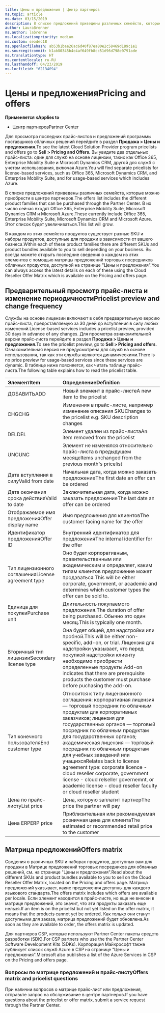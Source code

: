 ```yaml
---
title: Цены и предложения | Центр партнеров
ms.topic: article
ms.date: 03/15/2019
description: В списке предложений приведены различных семейств, которые можно приобрести через Центр партнеров и сведения о ценах.
author: LauraBrenner
ms.author: labrenne
ms.localizationpriority: medium
ms.custom: seodec18
ms.openlocfilehash: ab53b1bae26ac6d40f87ea80e2c58469d189c1e1
ms.sourcegitcommit: b1ab80345b4e4af649fb8cc51d96d798e0791ade
ms.translationtype: HT
ms.contentlocale: ru-RU
ms.lasthandoff: 04/23/2019
ms.locfileid: "62134094"
---
```

# <a name="pricing-and-offers"></a><span data-ttu-id="56177-103">Цены и предложения</span><span class="sxs-lookup"><span data-stu-id="56177-103">Pricing and offers</span></span>

<span data-ttu-id="56177-104">**Применяется к**</span><span class="sxs-lookup"><span data-stu-id="56177-104">**Applies to**</span></span>

-  <span data-ttu-id="56177-105">Центр партнеров</span><span class="sxs-lookup"><span data-stu-id="56177-105">Partner Center</span></span>

<span data-ttu-id="56177-106">Для просмотра последних прайс-листов и предложений программы поставщиков облачных решений перейдите в раздел **Продажа > Цены и предложения**.</span><span class="sxs-lookup"><span data-stu-id="56177-106">To see the latest Cloud Solution Provider program pricelists and offers go to **Sell > Pricing and Offers**.</span></span> <span data-ttu-id="56177-107">Вы увидите два отдельных прайс-листа: один для служб на основе лицензии, таких как Office 365, Enterprise Mobility Suite и Microsoft Dynamics CRM, другой для служб с учетом использования, включая Azure.</span><span class="sxs-lookup"><span data-stu-id="56177-107">You will find separate pricelists for license-based services, such as Office 365, Microsoft Dynamics CRM, and Enterprise Mobility Suite, and for usage-based services which includes Azure.</span></span> 

<span data-ttu-id="56177-108">В списке предложений приведены различных семейств, которые можно приобрести в центре партнеров.</span><span class="sxs-lookup"><span data-stu-id="56177-108">The offers list includes the different product families that can be purchased through the Partner Center.</span></span> <span data-ttu-id="56177-109">В их число сейчас входят Office 365, Enterprise Mobility Suite, Microsoft Dynamics CRM и Microsoft Azure.</span><span class="sxs-lookup"><span data-stu-id="56177-109">These currently include Office 365, Enterprise Mobility Suite, Microsoft Dynamics CRM and Microsoft Azure.</span></span> <span data-ttu-id="56177-110">Этот список будет увеличиваться.</span><span class="sxs-lookup"><span data-stu-id="56177-110">This list will grow.</span></span>

<span data-ttu-id="56177-111">В каждом из этих семейств продуктов существует разные SKU и наборы продуктов, доступные для продажи в зависимости от вашего бизнеса.</span><span class="sxs-lookup"><span data-stu-id="56177-111">Within each of these product families there are different SKUs and product bundles available to you to sell depending on your business.</span></span> <span data-ttu-id="56177-112">Вы всегда можете открыть последние сведения о каждом из этих элементов с помощью матрицы предложений торговых посредников облачных продуктов, доступной на странице "Цены и предложения".</span><span class="sxs-lookup"><span data-stu-id="56177-112">You can always access the latest details on each of these using the Cloud Reseller Offer Matrix which is available on the Pricing and offers page.</span></span>

## <a name="pricelist-preview-and-change-frequency"></a><span data-ttu-id="56177-113">Предварительный просмотр прайс-листа и изменение периодичности</span><span class="sxs-lookup"><span data-stu-id="56177-113">Pricelist preview and change frequency</span></span> 

<span data-ttu-id="56177-114">Службы на основе лицензии включают в себя предварительную версию прайс-листа, предоставляемую за 30 дней до вступления в силу любых изменений.</span><span class="sxs-lookup"><span data-stu-id="56177-114">License-based services includes a pricelist preview, provided 30 days in advance of any changes.</span></span> <span data-ttu-id="56177-115">Для просмотра ознакомительной версии прайс-листа перейдите в раздел **Продажа > Цены и предложения**.</span><span class="sxs-lookup"><span data-stu-id="56177-115">To see the pricelist preview, go to **Sell > Pricing and offers**.</span></span> <span data-ttu-id="56177-116">Ознакомительная версия не предусмотрена для служб на основе использования, так как эти службы являются динамическими.</span><span class="sxs-lookup"><span data-stu-id="56177-116">There is no price preview for usage-based services since these services are dynamic.</span></span> <span data-ttu-id="56177-117">В таблице ниже поясняется, как читать таблицу прайс-листа.</span><span class="sxs-lookup"><span data-stu-id="56177-117">The following table explains how to read the pricelist table.</span></span>

|<span data-ttu-id="56177-118">**Элемент**</span><span class="sxs-lookup"><span data-stu-id="56177-118">**Item**</span></span>        |<span data-ttu-id="56177-119">**Определение**</span><span class="sxs-lookup"><span data-stu-id="56177-119">**Definition**</span></span>      |
|:-----------   |:-----------   |
|<span data-ttu-id="56177-120">ДОБАВИТЬ</span><span class="sxs-lookup"><span data-stu-id="56177-120">ADD</span></span>   |<span data-ttu-id="56177-121">Новый элемент в прайс-листе</span><span class="sxs-lookup"><span data-stu-id="56177-121">A new item to the pricelist</span></span>|
|<span data-ttu-id="56177-122">CHG</span><span class="sxs-lookup"><span data-stu-id="56177-122">CHG</span></span>   |<span data-ttu-id="56177-123">Изменения в прайс-листе, например изменение описания SKU</span><span class="sxs-lookup"><span data-stu-id="56177-123">Changes to the pricelist e.g. SKU description changes</span></span>|
|<span data-ttu-id="56177-124">DEL</span><span class="sxs-lookup"><span data-stu-id="56177-124">DEL</span></span>   |<span data-ttu-id="56177-125">Элемент удален из прайс-листа</span><span class="sxs-lookup"><span data-stu-id="56177-125">An item removed from the pricelist</span></span>|
|<span data-ttu-id="56177-126">UNC</span><span class="sxs-lookup"><span data-stu-id="56177-126">UNC</span></span>   |<span data-ttu-id="56177-127">Элемент не изменялся относительно прайс-листа в предыдущем месяце</span><span class="sxs-lookup"><span data-stu-id="56177-127">Items unchanged from the previous month's pricelist</span></span>   |
|<span data-ttu-id="56177-128">Дата вступления в силу</span><span class="sxs-lookup"><span data-stu-id="56177-128">Valid from date</span></span>   |<span data-ttu-id="56177-129">Начальная дата, когда можно заказать предложение</span><span class="sxs-lookup"><span data-stu-id="56177-129">The first date an offer can be ordered</span></span>    |
|<span data-ttu-id="56177-130">Дата окончания срока действия</span><span class="sxs-lookup"><span data-stu-id="56177-130">Valid to date</span></span>   |<span data-ttu-id="56177-131">Заключительная дата, когда можно заказать предложение</span><span class="sxs-lookup"><span data-stu-id="56177-131">The last date an offer can be ordered</span></span>   |
|<span data-ttu-id="56177-132">Отображаемое имя предложения</span><span class="sxs-lookup"><span data-stu-id="56177-132">Offer display name</span></span>   |<span data-ttu-id="56177-133">Имя предложения для клиентов</span><span class="sxs-lookup"><span data-stu-id="56177-133">The customer facing name for the offer</span></span>   |
|<span data-ttu-id="56177-134">Идентификатор предложения</span><span class="sxs-lookup"><span data-stu-id="56177-134">Offer ID</span></span>   |<span data-ttu-id="56177-135">Внутренний идентификатор для предложения</span><span class="sxs-lookup"><span data-stu-id="56177-135">The internal identifier for the offer</span></span>   |
|<span data-ttu-id="56177-136">Тип лицензионного соглашения</span><span class="sxs-lookup"><span data-stu-id="56177-136">License agreement type</span></span>   |<span data-ttu-id="56177-137">Оно будет корпоративным, правительственным или академическим и определяет, каким типам клиентов предложение может продаваться.</span><span class="sxs-lookup"><span data-stu-id="56177-137">This will be either corporate, government, or academic and determines which customer types the offer can be sold to.</span></span>|
|<span data-ttu-id="56177-138">Единица для покупки</span><span class="sxs-lookup"><span data-stu-id="56177-138">Purchase unit</span></span>   |<span data-ttu-id="56177-139">Длительность покупаемого предложения.</span><span class="sxs-lookup"><span data-stu-id="56177-139">The duration of offer being purchased.</span></span> <span data-ttu-id="56177-140">Обычно это один месяц.</span><span class="sxs-lookup"><span data-stu-id="56177-140">This is typically one month.</span></span>   |
|<span data-ttu-id="56177-141">Вторичный тип лицензии</span><span class="sxs-lookup"><span data-stu-id="56177-141">Secondary license type</span></span>   |<span data-ttu-id="56177-142">Она будет общей, для надстройки или пробной.</span><span class="sxs-lookup"><span data-stu-id="56177-142">This will be either non-specific, add-on, or trial.</span></span> <span data-ttu-id="56177-143">Лицензия для надстройки указывает, что перед покупкой надстройки клиенту необходимо приобрести определенные продукты.</span><span class="sxs-lookup"><span data-stu-id="56177-143">Add-on indicates that there are prerequisite products the customer must purchase before puchasing the add-on.</span></span>|
|<span data-ttu-id="56177-144">Тип конечного пользователя</span><span class="sxs-lookup"><span data-stu-id="56177-144">End customer type</span></span>   |<span data-ttu-id="56177-145">Относится к типу лицензионного соглашения: корпоративная лицензия — торговый посредник по облачным продуктам для корпоративных заказчиков; лицензия для государственных органов — торговый посредник по облачным продуктам для государственных органов; академическая лицензия — торговый посредник по облачным продуктам для учебных заведений или учащихся</span><span class="sxs-lookup"><span data-stu-id="56177-145">Relates back to license agreement type: corporate licence - cloud reseller corporate, government license - cloud relseller governemnt, or academic license - cloud reseller faculty or cloud reseller student</span></span>   |
|<span data-ttu-id="56177-146">Цена по прайс-листу</span><span class="sxs-lookup"><span data-stu-id="56177-146">List price</span></span>   |<span data-ttu-id="56177-147">Цена, которую заплатит партнер</span><span class="sxs-lookup"><span data-stu-id="56177-147">The price the partner will pay</span></span>   |
|<span data-ttu-id="56177-148">Цена ERP</span><span class="sxs-lookup"><span data-stu-id="56177-148">ERP price</span></span>   |<span data-ttu-id="56177-149">Приблизительная или рекомендуемая розничная цена для клиента</span><span class="sxs-lookup"><span data-stu-id="56177-149">The estimated or recommended retail price to the customer</span></span>   |

## <a name="offers-matrix"></a><span data-ttu-id="56177-150">Матрица предложений</span><span class="sxs-lookup"><span data-stu-id="56177-150">Offers matrix</span></span>

<span data-ttu-id="56177-151">Сведения о различных SKU и наборах продуктов, доступных вам для продажи в Матрице предложений торговых посредников для облачных решений, см. на странице "Цены и предложения".</span><span class="sxs-lookup"><span data-stu-id="56177-151">Read about the different SKUs and product bundles available to you to sell on the Cloud Reseller Offer Matrix, located on the Pricing and offers page.</span></span> <span data-ttu-id="56177-152">Матрица предложений указывает, какие предложения доступны для каждого языкового стандарта.</span><span class="sxs-lookup"><span data-stu-id="56177-152">The offers matrix includes which offers are available per locale.</span></span> <span data-ttu-id="56177-153">Если элемент находится в прайс-листе, но еще не внесен в матрице предложений, это значит, что эти продукты заказать еще нельзя.</span><span class="sxs-lookup"><span data-stu-id="56177-153">If an item is on the pricelist but not yet listed on the offer matrix, it means that the products cannot yet be ordered.</span></span> <span data-ttu-id="56177-154">Как только они станут доступными для заказа, матрица предложений будет обновлена.</span><span class="sxs-lookup"><span data-stu-id="56177-154">As soon as they are available to order, the offers matrix is updated.</span></span>

<span data-ttu-id="56177-155">Для партнеров CSP, которые используют Partner Center пакеты средств разработки (SDK).</span><span class="sxs-lookup"><span data-stu-id="56177-155">For CSP partners who use the the Partner Center Software Development Kits (SDKs).</span></span> <span data-ttu-id="56177-156">Корпорация Майкрософт также публикует список служб Azure в CSP на странице "Цены и предложения".</span><span class="sxs-lookup"><span data-stu-id="56177-156">Microsoft also publishes a list of the Azure Services in CSP on the Pricing and offers page.</span></span>

### <a name="offers-matrix-and-pricelist-questions"></a><span data-ttu-id="56177-157">Вопросы по матрице предложений и прайс-листу</span><span class="sxs-lookup"><span data-stu-id="56177-157">Offers matrix and pricelist questions</span></span>

<span data-ttu-id="56177-158">При наличии вопросов о матрице прайс-лист или предложения, отправьте запрос на обслуживание в центре партнеров.</span><span class="sxs-lookup"><span data-stu-id="56177-158">If you have questions about the pricelist or offer matrix, submit a service request through the Partner Center.</span></span>
